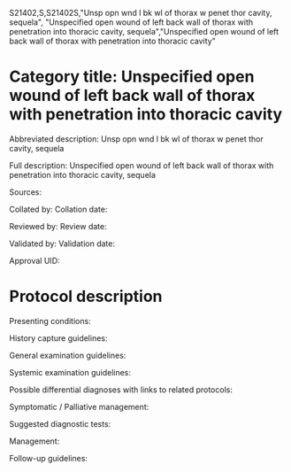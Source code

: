 S21402,S,S21402S,"Unsp opn wnd l bk wl of thorax w penet thor cavity, sequela", "Unspecified open wound of left back wall of thorax with penetration into thoracic cavity, sequela","Unspecified open wound of left back wall of thorax with penetration into thoracic cavity"
# Category title: Unspecified open wound of left back wall of thorax with penetration into thoracic cavity

Abbreviated description: Unsp opn wnd l bk wl of thorax w penet thor cavity, sequela

Full description: Unspecified open wound of left back wall of thorax with penetration into thoracic cavity, sequela

Sources:

Collated by:
Collation date:

Reviewed by:
Review date:

Validated by:
Validation date:

Approval UID:

# Protocol description

Presenting conditions:

History capture guidelines:

General examination guidelines:

Systemic examination guidelines:

Possible differential diagnoses with links to related protocols:

Symptomatic / Palliative management:

Suggested diagnostic tests:

Management:

Follow-up guidelines:
